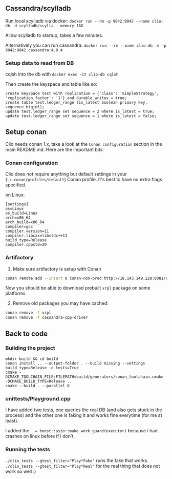 ## Cassandra/scylladb

Run local scylladb via docker: `docker run --rm -p 9042:9042 --name clio-db -d scylladb/scylla --memory 16G`

Allow scylladb to startup, takes a few minutes.

Alternatively you can run cassandra: `docker run --rm --name clio-db -d -p 9042:9042 cassandra:4.0.4`

### Setup data to read from DB

cqlsh into the db with `docker exec -it clio-db cqlsh`

Then create the keyspace and table like so:
```
create keyspace test with replication = {'class': 'SimpleStrategy', 'replication_factor': '1'} and durable_writes = true;
create table test.ledger_range (is_latest boolean primary key, sequence bigint);
update test.ledger_range set sequence = 2 where is_latest = true;
update test.ledger_range set sequence = 1 where is_latest = false;
```

## Setup conan

Clio needs conan 1.x, take a look at the `Conan configuration` section in the main README.md. Here are the important bits: 

### Conan configuration

Clio does not require anything but default settings in your (`~/.conan/profiles/default`) Conan profile. It's best to have no extra flags specified. 

on Linux:
```
[settings]
os=Linux
os_build=Linux
arch=x86_64
arch_build=x86_64
compiler=gcc
compiler.version=11
compiler.libcxx=libstdc++11
build_type=Release
compiler.cppstd=20
```

### Artifactory

1. Make sure artifactory is setup with Conan
```sh
conan remote add --insert 0 conan-non-prod http://18.143.149.228:8081/artifactory/api/conan/conan-non-prod
```
Now you should be able to download prebuilt `xrpl` package on some platforms.

2. Remove old packages you may have cached: 
```sh 
conan remove -f xrpl
conan remove -f cassandra-cpp-driver
```

## Back to code

### Building the project
```
mkdir build && cd build
conan install .. --output-folder . --build missing --settings build_type=Release -o tests=True
cmake -DCMAKE_TOOLCHAIN_FILE:FILEPATH=build/generators/conan_toolchain.cmake -DCMAKE_BUILD_TYPE=Release ..
cmake --build . --parallel 8
```

### unittests/Playground.cpp

I have added two tests, one queries the real DB (and also gets stuck in the process) and the other one is faking it and works fine everytime (for me at least).

I added the `_ = boost::asio::make_work_guard(executor)` because i had crashes on linux before if i don't. 

### Running the tests

`./clio_tests --gtest_filter="Play*Fake"` runs the fake that works.
`./clio_tests --gtest_filter="Play*Real"` for the real thing that does not work so well :)

